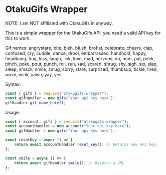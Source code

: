 # OtakuGifs Wrapper
NOTE: I am NOT affiliated with OtakuGifs in anyway.

This is a simple wrapper for the OtakuGifs API, you need a valid API key for this to work.

Gif names:
angrystare, bite, bleh, blush, brofist, celebrate, cheers, clap, confused, cry, cuddle, dance, drool, embarrassed, handhold, happy, headbang, hug, kiss, laugh, lick, love, mad, nervous, no, nom, pat, peek, pinch, poke, pout, punch, roll, run, sad, scared, shrug, shy, sigh, sip, slap, sleep, smack, smile, smug, sorry, stare, surprised, thumbsup, tickle, tired, wave, wink, yawn, yay, yes

Syntax:
```javascript
const { gifs } = require("otakugifs-wrapper");
const gifHandler = new gifs("Your api key here");
gifHandler.gif_name_here();
```

Usage:
```javascript
const { account, gifs } = require("otakugifs-wrapper");
const accountHandler = new account("Your api key here");
const gifHandler = new gifs("Your api key here");

const resetKey = async () => {
    return await accountHandler.reset_key(); // Returns new API key.
};

const smile = async () => {
    return await gifHandler.smile(); // Returns a URL.
};
```